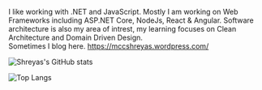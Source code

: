 I like working with .NET and JavaScript. Mostly I am working on Web Frameworks including ASP.NET Core, NodeJs, React & Angular. 
Software architecture is also my area of intrest, my learning focuses on Clean Architecture and Domain Driven Design. <br />
Sometimes I blog here. https://mccshreyas.wordpress.com/

![Shreyas's GitHub stats](https://github-readme-stats.vercel.app/api?username=MCCShreyas&count_private=true&show_icons=true&theme=gotham&include_all_commits=true)



![Top Langs](https://github-readme-stats.vercel.app/api/top-langs/?username=MCCShreyas&layout=compact)
